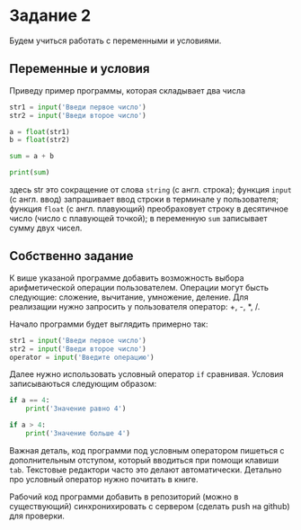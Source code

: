 # Задание 2

Будем учиться работать с переменными и условиями.

## Переменные и условия

Приведу пример программы, которая складывает два числа 

```python
str1 = input('Введи первое число')
str2 = input('Введи второе число')

a = float(str1)
b = float(str2)

sum = a + b

print(sum)
```

здесь str это сокращение от слова `string` (с англ. строка);
функция `input` (с англ. ввод) запрашивает ввод строки в терминале у пользователя;
функция `float` (с англ. плавующий) преобраховует строку в десятичное число (число с плавующей точкой);
в переменную `sum` записывает сумму двух чисел.

## Собственно задание

К више указаной программе добавить возможность выбора арифметической операции пользователем.
Операции могут бысть следующие: сложение, вычитание, умножение, деление.
Для реализащии нужно запросить у пользователя оператор: +, -, *, /.

Начало программи будет выглядить примерно так:

```python
str1 = input('Введи первое число')
str2 = input('Введи второе число')
operator = input('Введите операцию')
```

Далее нужно использовать условный оператор `if` сравнивая.
Условия записываються следующим образом:

```python
if a == 4:
    print('Значение равно 4')

if a > 4:
    print('Значение больше 4')
```

Важная деталь, код программи под условным оператором пишеться с дополнительным отступом,
который вводиться при помощи клавиши `tab`. Текстовые редактори часто это делают автоматически.
Детально про условный оператор нужно почитать в книге. 

Рабочий код программи добавить в репозиторий (можно в существующий) синхронихировать с сервером (сделать push на github) для проверки.

